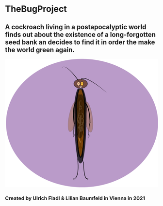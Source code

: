 # TheBugProject

## A cockroach living in a postapocalyptic world finds out about the existence of a long-forgotten seed bank an decides to find it in order the make the world green again. ##

![Image](https://github.com/new-media-art/TheBugProject/blob/main/assets/page11.png)

### Created by Ulrich Fladl & Lilian Baumfeld in Vienna in 2021 ###
